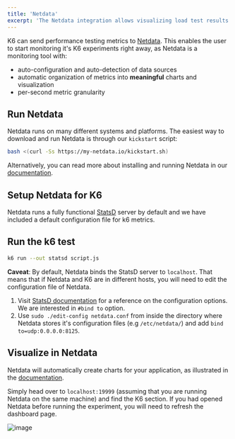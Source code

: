 ```yaml
---
title: 'Netdata'
excerpt: 'The Netdata integration allows visualizing load test results with zero configuration, in seconds'
---
```


K6 can send performance testing metrics to [Netdata](https://netdata.cloud). This enables the user to start monitoring it's K6 experiments right away, as Netdata is a monitoring tool with:
- auto-configuration and auto-detection of data sources
- automatic organization of metrics into **meaningful** charts and visualization
- per-second metric granularity

## Run Netdata

Netdata runs on many different systems and platforms. The easiest way to download and run Netdata is through our `kickstart` script:

```bash
bash <(curl -Ss https://my-netdata.io/kickstart.sh)
```
Alternatively, you can read more about installing and running Netdata in our [documentation](https://learn.netdata.cloud/docs/get-started/).

## Setup Netdata for K6

Netdata runs a fully functional [StatsD](https://learn.netdata.cloud/docs/agent/collectors/statsd.plugin) server by default and we have included a default configuration file for k6 metrics. 

## Run the k6 test

```bash
k6 run --out statsd script.js
```

**Caveat**: By default, Netdata binds the StatsD server to `localhost`. That means that if Netdata and K6 are in different hosts, you will need to edit the configuration file of Netdata.
1. Visit [StatsD documentation](https://learn.netdata.cloud/docs/agent/collectors/statsd.plugin) for a reference on the configuration options. We are interested in `#bind to` option.
2. Use `sudo ./edit-config netdata.conf` from inside the directory where Netdata stores it's configuration files (e.g `/etc/netdata/`) and add `bind to=udp:0.0.0.0:8125`.

## Visualize in Netdata

Netdata will automatically create charts for your application, as illustrated in the [documentation](https://learn.netdata.cloud/docs/agent/collectors/statsd.plugin/k6). 

Simply head over to `localhost:19999` (assuming that you are running Netdata on the same machine) and find the K6 section. If you had opened Netdata before running the experiment, you will need to refresh the dashboard page.

![image](https://user-images.githubusercontent.com/13405632/117691411-8a7baf00-b1c4-11eb-9d87-8e9e7214871f.png)




